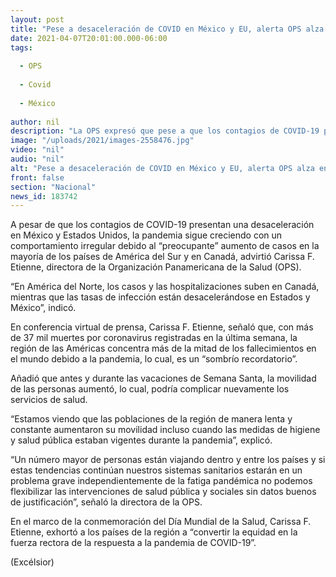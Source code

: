```yaml
---
layout: post
title: "Pese a desaceleración de COVID en México y EU, alerta OPS alza en Sudamérica"
date: 2021-04-07T20:01:00.000-06:00
tags:
  
  - OPS
  
  - Covid
  
  - México
  
author: nil
description: "La OPS expresó que pese a que los contagios de COVID-19 presentan una desaceleración en México y EU, la pandemia va al alza en la mayoría de los países de América del Sur y Canadá"
image: "/uploads/2021/images-2558476.jpg"
video: "nil"
audio: "nil"
alt: "Pese a desaceleración de COVID en México y EU, alerta OPS alza en Sudamérica"
front: false
section: "Nacional"
news_id: 183742
---
```


A pesar de que los contagios de COVID-19 presentan una desaceleración en México y Estados Unidos, la pandemia sigue creciendo con un comportamiento irregular debido al “preocupante” aumento de casos en la mayoría de los países de América del Sur y en Canadá, advirtió Carissa F. Etienne, directora de la Organización Panamericana de la Salud (OPS).

“En América del Norte, los casos y las hospitalizaciones suben en Canadá, mientras  que las tasas de infección están desacelerándose  en Estados y México”, indicó.

En conferencia virtual de prensa, Carissa F. Etienne, señaló que, con más de 37 mil muertes por coronavirus registradas en la última semana, la región de las Américas concentra más de la mitad de los fallecimientos en el mundo debido a la pandemia, lo cual, es un “sombrío recordatorio”.

Añadió que antes y durante las vacaciones de Semana Santa, la movilidad de las personas aumentó, lo cual, podría complicar nuevamente los servicios de salud.

“Estamos viendo que las poblaciones de la región de manera lenta y constante aumentaron su movilidad incluso cuando las medidas de higiene y salud pública estaban vigentes durante la pandemia”, explicó.

“Un número mayor de personas están viajando dentro y entre los países y si estas tendencias continúan nuestros sistemas sanitarios estarán en un problema grave independientemente de la fatiga pandémica no podemos flexibilizar las intervenciones de salud pública y sociales sin datos buenos de justificación”, señaló la directora de la OPS.

En el marco de la conmemoración del Día Mundial de la Salud, Carissa F. Etienne, exhortó a los países de la región a “convertir la equidad en la fuerza rectora de la respuesta a la pandemia de COVID-19”.

(Excélsior)